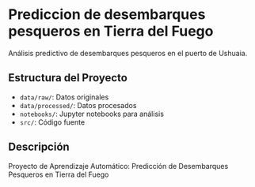 # Prediccion de desembarques pesqueros en Tierra del Fuego

Análisis predictivo de desembarques pesqueros en el puerto de Ushuaia.

## Estructura del Proyecto
- `data/raw/`: Datos originales
- `data/processed/`: Datos procesados
- `notebooks/`: Jupyter notebooks para análisis
- `src/`: Código fuente

## Descripción 
Proyecto de Aprendizaje Automático: Predicción de Desembarques Pesqueros en Tierra del Fuego